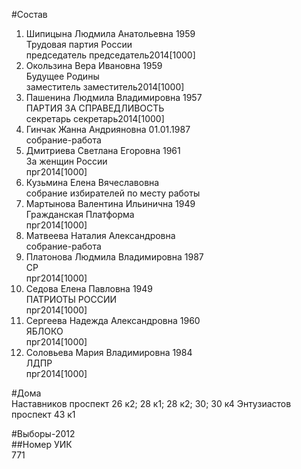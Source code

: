 #Состав  
1. Шипицына Людмила Анатольевна 1959  
    Трудовая партия России  
    председатель председатель2014[1000]  
2. Окользина Вера Ивановна 1959  
    Будущее Родины  
    заместитель заместитель2014[1000]  
3. Пашенина Людмила Владимировна 1957  
    ПАРТИЯ ЗА СПРАВЕДЛИВОСТЬ  
    секретарь секретарь2014[1000]  
4. Гинчак Жанна Андрияновна 01.01.1987  
    собрание-работа  
5. Дмитриева Светлана Егоровна 1961  
    За женщин России  
    прг2014[1000]  
6. Кузьмина Елена Вячеславовна  
    собрание избирателей по месту работы  
7. Мартынова Валентина Ильинична 1949  
    Гражданская Платформа  
    прг2014[1000]  
8. Матвеева Наталия Александровна  
    собрание-работа  
9. Платонова Людмила Владимировна 1987  
    СР  
    прг2014[1000]  
10. Седова Елена Павловна 1949  
    ПАТРИОТЫ РОССИИ  
    прг2014[1000]  
11. Сергеева Надежда Александровна 1960  
    ЯБЛОКО  
    прг2014[1000]  
12. Соловьева Мария Владимировна 1984  
    ЛДПР  
    прг2014[1000]  
  
#Дома  
Наставников проспект 26 к2; 28 к1; 28 к2; 30; 30 к4 Энтузиастов проспект 43 к1  
  
#Выборы-2012  
##Номер УИК  
771  
